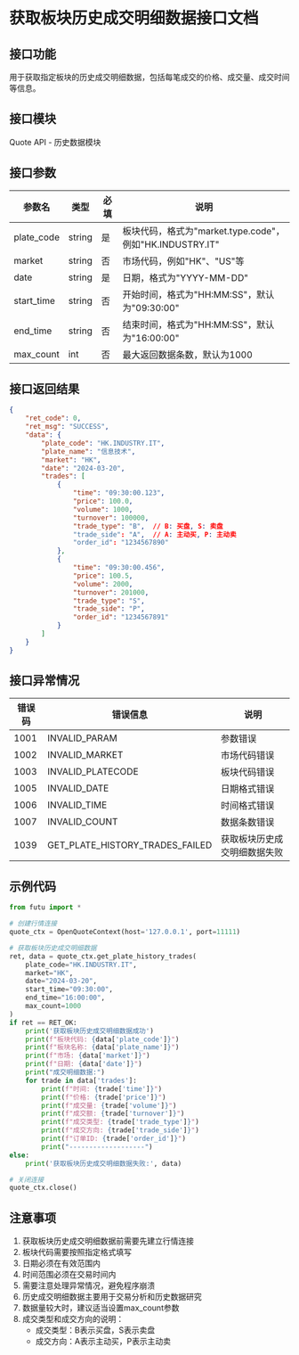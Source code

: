 # 获取板块历史成交明细数据接口文档

## 接口功能
用于获取指定板块的历史成交明细数据，包括每笔成交的价格、成交量、成交时间等信息。

## 接口模块
Quote API - 历史数据模块

## 接口参数
| 参数名 | 类型 | 必填 | 说明 |
|--------|------|------|------|
| plate_code | string | 是 | 板块代码，格式为"market.type.code"，例如"HK.INDUSTRY.IT" |
| market | string | 否 | 市场代码，例如"HK"、"US"等 |
| date | string | 是 | 日期，格式为"YYYY-MM-DD" |
| start_time | string | 否 | 开始时间，格式为"HH:MM:SS"，默认为"09:30:00" |
| end_time | string | 否 | 结束时间，格式为"HH:MM:SS"，默认为"16:00:00" |
| max_count | int | 否 | 最大返回数据条数，默认为1000 |

## 接口返回结果
```json
{
    "ret_code": 0,
    "ret_msg": "SUCCESS",
    "data": {
        "plate_code": "HK.INDUSTRY.IT",
        "plate_name": "信息技术",
        "market": "HK",
        "date": "2024-03-20",
        "trades": [
            {
                "time": "09:30:00.123",
                "price": 100.0,
                "volume": 1000,
                "turnover": 100000,
                "trade_type": "B",  // B: 买盘, S: 卖盘
                "trade_side": "A",  // A: 主动买, P: 主动卖
                "order_id": "1234567890"
            },
            {
                "time": "09:30:00.456",
                "price": 100.5,
                "volume": 2000,
                "turnover": 201000,
                "trade_type": "S",
                "trade_side": "P",
                "order_id": "1234567891"
            }
        ]
    }
}
```

## 接口异常情况
| 错误码 | 错误信息 | 说明 |
|--------|----------|------|
| 1001 | INVALID_PARAM | 参数错误 |
| 1002 | INVALID_MARKET | 市场代码错误 |
| 1003 | INVALID_PLATECODE | 板块代码错误 |
| 1005 | INVALID_DATE | 日期格式错误 |
| 1006 | INVALID_TIME | 时间格式错误 |
| 1007 | INVALID_COUNT | 数据条数错误 |
| 1039 | GET_PLATE_HISTORY_TRADES_FAILED | 获取板块历史成交明细数据失败 |

## 示例代码
```python
from futu import *

# 创建行情连接
quote_ctx = OpenQuoteContext(host='127.0.0.1', port=11111)

# 获取板块历史成交明细数据
ret, data = quote_ctx.get_plate_history_trades(
    plate_code="HK.INDUSTRY.IT",
    market="HK",
    date="2024-03-20",
    start_time="09:30:00",
    end_time="16:00:00",
    max_count=1000
)
if ret == RET_OK:
    print('获取板块历史成交明细数据成功')
    print(f"板块代码: {data['plate_code']}")
    print(f"板块名称: {data['plate_name']}")
    print(f"市场: {data['market']}")
    print(f"日期: {data['date']}")
    print("成交明细数据:")
    for trade in data['trades']:
        print(f"时间: {trade['time']}")
        print(f"价格: {trade['price']}")
        print(f"成交量: {trade['volume']}")
        print(f"成交额: {trade['turnover']}")
        print(f"成交类型: {trade['trade_type']}")
        print(f"成交方向: {trade['trade_side']}")
        print(f"订单ID: {trade['order_id']}")
        print("-------------------")
else:
    print('获取板块历史成交明细数据失败:', data)

# 关闭连接
quote_ctx.close()
```

## 注意事项
1. 获取板块历史成交明细数据前需要先建立行情连接
2. 板块代码需要按照指定格式填写
3. 日期必须在有效范围内
4. 时间范围必须在交易时间内
5. 需要注意处理异常情况，避免程序崩溃
6. 历史成交明细数据主要用于交易分析和历史数据研究
7. 数据量较大时，建议适当设置max_count参数
8. 成交类型和成交方向的说明：
   - 成交类型：B表示买盘，S表示卖盘
   - 成交方向：A表示主动买，P表示主动卖 